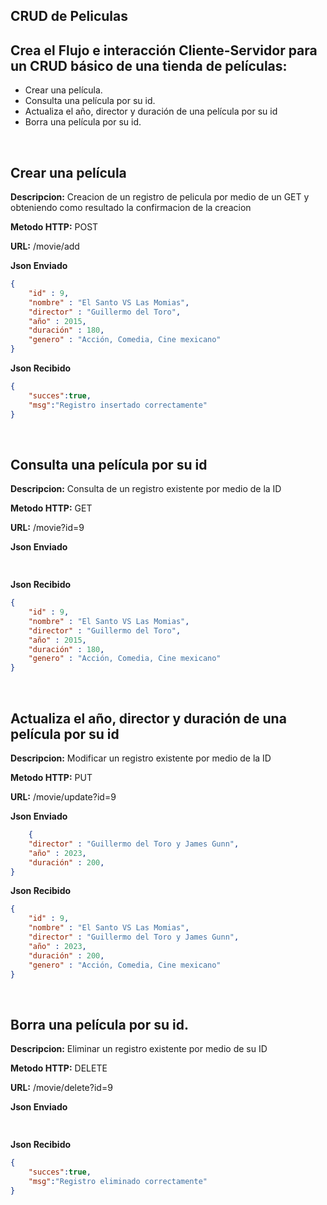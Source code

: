 ## CRUD de Peliculas

## Crea el Flujo e interacción Cliente-Servidor para un CRUD básico de una tienda de películas:
- Crear una película.
- Consulta una película por su id.
- Actualiza el año, director y duración de una película por su id
- Borra una película por su id.

<br>

##  Crear una película
**Descripcion:** Creacion de un registro de pelicula por medio de un GET y obteniendo como resultado la confirmacion de la creacion

**Metodo HTTP:** POST

**URL:** /movie/add

**Json Enviado**

```json
{
    "id" : 9,
    "nombre" : "El Santo VS Las Momias",
    "director" : "Guillermo del Toro",
    "año" : 2015,
    "duración" : 180,
    "genero" : "Acción, Comedia, Cine mexicano"
}
```
**Json Recibido**
```json
{
    "succes":true,   
    "msg":"Registro insertado correctamente"
}
```  
<br>

## Consulta una película por su id
**Descripcion:** Consulta de un registro existente por medio de la ID

**Metodo HTTP:** GET

**URL:** /movie?id=9

**Json Enviado**

```json
    
```
**Json Recibido**
```json
{
    "id" : 9,
    "nombre" : "El Santo VS Las Momias",
    "director" : "Guillermo del Toro",
    "año" : 2015,
    "duración" : 180,
    "genero" : "Acción, Comedia, Cine mexicano"
}
```
<br>

## Actualiza el año, director y duración de una película por su id
**Descripcion:** Modificar un registro existente por medio de la ID

**Metodo HTTP:** PUT

**URL:** /movie/update?id=9

**Json Enviado**

```json
    {
    "director" : "Guillermo del Toro y James Gunn",
    "año" : 2023,
    "duración" : 200,
}
```
**Json Recibido**
```json
{
    "id" : 9,
    "nombre" : "El Santo VS Las Momias",
    "director" : "Guillermo del Toro y James Gunn",
    "año" : 2023,
    "duración" : 200,
    "genero" : "Acción, Comedia, Cine mexicano"
}
```
<br>

## Borra una película por su id.
**Descripcion:** Eliminar un registro existente por medio de su ID

**Metodo HTTP:** DELETE

**URL:** /movie/delete?id=9

**Json Enviado**

```json
    
```
**Json Recibido**
```json
{
    "succes":true,   
    "msg":"Registro eliminado correctamente"
}
```